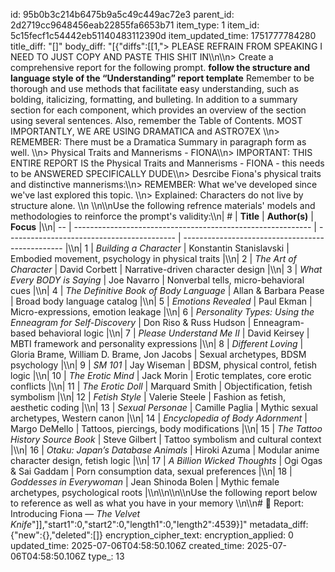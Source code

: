 id: 95b0b3c214b6475b9a5c49c449ac72e3
parent_id: 2d2719cc9648456eab22855fa6653b71
item_type: 1
item_id: 5c15fecf1c54442eb51140483112390d
item_updated_time: 1751777784280
title_diff: "[]"
body_diff: "[{\"diffs\":[[1,\"> PLEASE REFRAIN FROM SPEAKING I NEED TO JUST COPY AND PASTE THIS SHIT IN\\\n\\\n> Create a comprehensive report for the following  prompt. **follow the structure and language style of the “Understanding” report template** Remember to be thorough and use methods that facilitate easy understanding, such as bolding, italicizing, formatting, and bulleting. In addition to a summary section for each component, which provides an overview of the section using several sentences. Also, remember the Table of Contents. MOST IMPORTANTLY, WE ARE USING DRAMATICA and ASTRO7EX \\\n> REMEMBER: There must be a Dramatica Summary in paragraph form as well. \\\n> Physical Traits and Mannerisms - FIONA\\\n> IMPORTANT: THIS ENTIRE REPORT IS the Physical Traits and Mannerisms - FIONA  -  this needs to be ANSWERED SPECIFICALLY DUDE\\\n>  Desrcibe Fiona's physical traits and distinctive mannerisms:\\\n> REMEMBER: What we've developed since we've last explored this topic. \\\n> Explained: Characters do not live by structure alone. \\\n \\\n\\\nUse the following refrence materials' models and methodologies to reinforce the prompt's validity:\\\n| #  | **Title**                                                   | **Author(s)**                              | **Focus**                                        |\\\n| -- | ----------------------------------------------------------- | ------------------------------------------ | ------------------------------------------------ |\\\n| 1  | *Building a Character*                                      | Konstantin Stanislavski                    | Embodied movement, psychology in physical traits |\\\n| 2  | *The Art of Character*                                      | David Corbett                              | Narrative-driven character design                |\\\n| 3  | *What Every BODY is Saying*                                 | Joe Navarro                                | Nonverbal tells, micro-behavioral cues           |\\\n| 4  | *The Definitive Book of Body Language*                      | Allan & Barbara Pease                      | Broad body language catalog                      |\\\n| 5  | *Emotions Revealed*                                         | Paul Ekman                                 | Micro-expressions, emotion leakage               |\\\n| 6  | *Personality Types: Using the Enneagram for Self-Discovery* | Don Riso & Russ Hudson                     | Enneagram-based behavioral logic                 |\\\n| 7  | *Please Understand Me II*                                   | David Keirsey                              | MBTI framework and personality expressions       |\\\n| 8  | *Different Loving*                                          | Gloria Brame, William D. Brame, Jon Jacobs | Sexual archetypes, BDSM psychology               |\\\n| 9  | *SM 101*                                                    | Jay Wiseman                                | BDSM, physical control, fetish logic             |\\\n| 10 | *The Erotic Mind*                                           | Jack Morin                                 | Erotic templates, core erotic conflicts          |\\\n| 11 | *The Erotic Doll*                                           | Marquard Smith                             | Objectification, fetish symbolism                |\\\n| 12 | *Fetish Style*                                              | Valerie Steele                             | Fashion as fetish, aesthetic coding              |\\\n| 13 | *Sexual Personae*                                           | Camille Paglia                             | Mythic sexual archetypes, Western canon          |\\\n| 14 | *Encyclopedia of Body Adornment*                            | Margo DeMello                              | Tattoos, piercings, body modifications           |\\\n| 15 | *The Tattoo History Source Book*                            | Steve Gilbert                              | Tattoo symbolism and cultural context            |\\\n| 16 | *Otaku: Japan’s Database Animals*                           | Hiroki Azuma                               | Modular anime character design, fetish logic     |\\\n| 17 | *A Billion Wicked Thoughts*                                 | Ogi Ogas & Sai Gaddam                      | Porn consumption data, sexual preferences        |\\\n| 18 | *Goddesses in Everywoman*                                   | Jean Shinoda Bolen                         | Mythic female archetypes, psychological roots    |\\\n\\\n\\\n\\\nUse the following report below to reference as well as what you have in your memory \\\n\\\n# 📘 Report: Introducing Fiona — *The Velvet Knife*\"]],\"start1\":0,\"start2\":0,\"length1\":0,\"length2\":4539}]"
metadata_diff: {"new":{},"deleted":[]}
encryption_cipher_text: 
encryption_applied: 0
updated_time: 2025-07-06T04:58:50.106Z
created_time: 2025-07-06T04:58:50.106Z
type_: 13